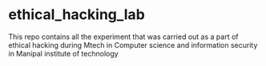 # ethical_hacking_lab
This repo contains all the experiment that was carried out as a part of ethical hacking during Mtech in Computer science and information security in Manipal institute of technology
